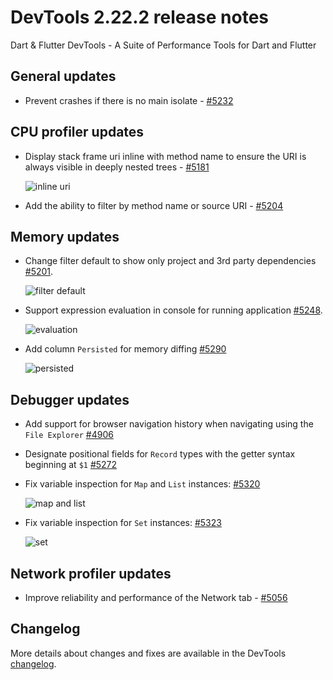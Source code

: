# DevTools 2.22.2 release notes

Dart & Flutter DevTools - A Suite of Performance Tools for Dart and Flutter

## General updates
- Prevent crashes if there is no main isolate - [#5232](https://github.com/flutter/devtools/pull/5232)

## CPU profiler updates
- Display stack frame uri inline with method name to ensure the URI is always visible
in deeply nested trees - [#5181](https://github.com/flutter/devtools/pull/5181)

  ![inline uri]({{site.url}}/development/tools/devtools/release-notes/images-2.22.2/5181.png "inline uri")

- Add the ability to filter by method name or source URI - [#5204](https://github.com/flutter/devtools/pull/5204)

## Memory updates
- Change filter default to show only project and 3rd party dependencies [#5201](https://github.com/flutter/devtools/pull/5201).

  ![filter default]({{site.url}}/development/tools/devtools/release-notes/images-2.22.2/5201.png "filter default")

- Support expression evaluation in console for running application [#5248](https://github.com/flutter/devtools/pull/5248).

  ![evaluation]({{site.url}}/development/tools/devtools/release-notes/images-2.22.2/5248.png "evaluation")

- Add column `Persisted` for memory diffing [#5290](https://github.com/flutter/devtools/pull/5290)

  ![persisted]({{site.url}}/development/tools/devtools/release-notes/images-2.22.2/5290.png "persisted")

## Debugger updates
- Add support for browser navigation history when navigating using the `File Explorer` [#4906](https://github.com/flutter/devtools/pull/4906)
- Designate positional fields for `Record` types with the getter syntax beginning at `$1` [#5272](https://github.com/flutter/devtools/pull/5272)
- Fix variable inspection for `Map` and `List` instances: [#5320](https://github.com/flutter/devtools/pull/5320)

  ![map and list]({{site.url}}/development/tools/devtools/release-notes/images-2.22.2/5320.png "map and list")

- Fix variable inspection for `Set` instances: [#5323](https://github.com/flutter/devtools/pull/5323)

  ![set]({{site.url}}/development/tools/devtools/release-notes/images-2.22.2/5323.png "set")


## Network profiler updates
- Improve reliability and performance of the Network tab - [#5056](https://github.com/flutter/devtools/pull/5056)

## Changelog
More details about changes and fixes are available in the DevTools
[changelog](https://github.com/flutter/devtools/blob/master/CHANGELOG.md).
